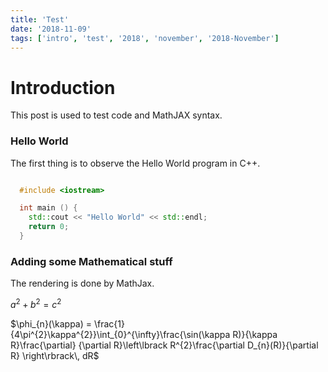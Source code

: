 ```yaml
---
title: 'Test'
date: '2018-11-09'
tags: ['intro', 'test', '2018', 'november', '2018-November']
---
```


# Introduction #

This post is used to test code and MathJAX syntax.

### Hello World ###

The first thing is to observe the Hello World program in C++.

```cpp

  #include <iostream>

  int main () {
    std::cout << "Hello World" << std::endl;
    return 0;
  }

```

### Adding some Mathematical stuff ###

The rendering is done by MathJax.

$a^2 + b^2 = c^2$

$\phi_{n}(\kappa) = \frac{1}{4\pi^{2}\kappa^{2}}\int_{0}^{\infty}\frac{\sin(\kappa R)}{\kappa R}\frac{\partial}
{\partial R}\left\lbrack R^{2}\frac{\partial D_{n}(R)}{\partial R} \right\rbrack\, dR$

